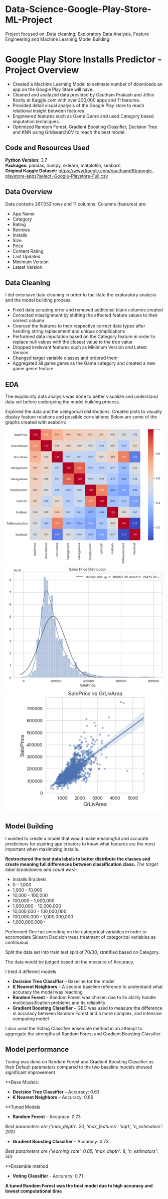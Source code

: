 # Data-Science-Google-Play-Store-ML-Project
Project focused on: Data cleaning, Exploratory Data Analysis, Feature Engineering and Machine Learning Model Building

# Google Play Store Installs Predictor - Project Overview 
* Created a Machine Learning Model to estimate number of downloads an app on the Google Play Store will have.
* Cleaned and analyzed data provided by Gautham Prakash and Jithin Koshy at Kaggle.com with over 200,000 apps and 11 features.
* Provided detail visual analysis of the Google Play store to reach relational insight between features
* Engineered features such as Game Genre and used Category based imputation techniques. 
* Optimized Random Forest, Gradient Boosting Classifier, Decision Tree and KNN using GridsearchCV to reach the best model. 
 

## Code and Resources Used 
**Python Version:** 3.7  
**Packages:** pandas, numpy, sklearn, matplotlib, seaborn  
**Original Kaggle Dataset:** https://www.kaggle.com/gauthamp10/google-playstore-apps?select=Google-Playstore-Full.csv

## Data Overview
Data contains 267,052 rows and 11 columns:
Columns (features) are:
*	App Name
*	Category
*	Rating
*	Reviews
*	Installs 
*	Size
*	Price 
*	Content Rating
*	Last Updated
*	Minimum Version
* Latest Version

## Data Cleaning
I did extensive data cleaning in order to facilitate the exploratory analysis and the model building process:

*	Fixed data scraping error and removed additional blank columns created
* Corrected misalignment by shifting the affected feature values to their correct column
*	Coerced the features to their respective correct data types after handling string replacement and unique complications
*	Performed data imputation based on the Category feature in order to replace null values with the closest value to the true value
*	Dropped irrelevant features such as Minimum Version and Latest Version
*	Changed target variable classes and ordered them
*	Aggregated all game genre as the Game category and created a new game genre feature

## EDA
The expoloraty data analysis was done to better visualize and understand data set before undergoing the model building process.

Explored the data and the categorical distributions. Created plots to visually display feature relations and possible correlations:
Below are some of the graphs created with seaborn:

![alt text](https://github.com/kevin7303/Housing-Price-Prediction-Model/blob/master/CorrMatrix.PNG "Correlation Matrix")
![alt text](https://github.com/kevin7303/Housing-Price-Prediction-Model/blob/master/SalePrice_Distribution.PNG "Sale Price Distribution")
![alt text](https://github.com/kevin7303/Housing-Price-Prediction-Model/blob/master/SalePrice_vs_LivingArea.PNG "Sale Price vs Living Area")



## Model Building 
I wanted to create a model that would make meaningful and accurate predictions for aspiring app creators to know what features are the most important when maximizing installs.


**Restructured the test data labels to better distribute the classes and create meaning full differences between classification class.**
*The target label breakdowns and count were:*
* Installs Brackets
* 0 - 1,000                      
* 1,000 - 10,000                 
* 10,000 - 100,000               
* 100,000 - 1,000,000            
* 1,000,000 - 10,000,000         
* 10,000,000 - 100,000,000        
* 100,000,000 - 1,000,000,000      
* 1,000,000,000+                    


Performed One hot encoding on the categorical variables in order to accomodate Sklearn Decision trees treatment of categorical variables as continuous

Split the data set into  train test split of 70/30, stratified based on Category.

The data would be judged based on the measure of Accuracy.

I tried 4 different models
*	**Decision Tree Classifier** – Baseline for the model
*	**K Nearest Neighbors** – A second baseline reference to understand what accuracy the model was reaching
*	**Random Forest** – Random Forest was chosen due to its ability handle multiclassification problems and its reliability  
*	**Gradient Boosting Classifier** – GBC was used to measure the difference in accuracy between Random Forest and a more complex, and intensive computing model

I also used the Voting Classifier ensemble method in an attempt to aggregate the strengths of Random Forest and Gradient Boosting Classifier.

## Model performance
Tuning was done on Random Forest and Gradient Boosting Classifier as their Default parameters compared to the two baseline models showed significant improvement 

**Base Models:
*	**Decision Tree Classifier** – Accuracy: 0.63
*	**K Nearest Neighbors** – Accuracy: 0.66

**Tuned Models
*	**Random Forest** – Accuracy: 0.73 

*Best parameters are {'max_depth': 20, 'max_features': 'sqrt', 'n_estimators': 200}*

*	**Gradient Boosting Classifier** – Accuracy: 0.73

*Best parameters are {'learning_rate': 0.05, 'max_depth': 8, 'n_estimators': 50}*

**Ensemble method
* **Voting Classifier** - Accuracy: 0.71

**A tuned Random Forest was the best model due to high accuracy and lowest computational time**


